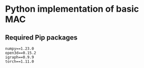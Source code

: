 # Python implementation of basic MAC 
## Required Pip packages
```
numpy==1.23.0
open3d==0.15.2
igraph==0.9.9
torch==1.11.0
```
